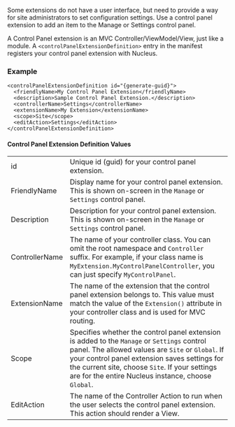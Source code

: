 Some extensions do not have a user interface, but need to provide a way for site administrators to set configuration settings.  Use a control panel extension to add an item to the Manage or Settings control panel.

A Control Panel extension is an MVC Controller/ViewModel/View, just like a module.  A `<controlPanelExtensionDefinition>` entry in the manifest registers your control panel extension with Nucleus.

### Example
```
<controlPanelExtensionDefinition id="{generate-guid}">
  <friendlyName>My Control Panel Extension</friendlyName>
  <description>Sample Control Panel Extension.</description>
  <controllerName>Settings</controllerName>
  <extensionName>My Extension</extensionName>
  <scope>Site</scope>
  <editAction>Settings</editAction>
</controlPanelExtensionDefinition>
```

#### Control Panel Extension Definition Values
|                  |                                                                                      |
|------------------|--------------------------------------------------------------------------------------|
| id               | Unique id (guid) for your control panel extension. |
| FriendlyName     | Display name for your control panel extension.  This is shown on-screen in the `Manage` or `Settings` control panel. |
| Description      | Description for your control panel extension.  This is shown on-screen in the `Manage` or `Settings` control panel. |
| ControllerName   | The name of your controller class.  You can omit the root namespace and `Controller` suffix. For example, if your class name is `MyExtension.MyControlPanelController`, you can just specify `MyControlPanel`. |
| ExtensionName    | The name of the extension that the control panel extension belongs to.  This value must match the value of the `Extension()` attribute in your controller class and is used for MVC routing. |
| Scope            | Specifies whether the control panel extension is added to the `Manage` or `Settings` control panel.  The allowed values are `Site` or `Global`.  If your control panel extension saves settings for the current site, choose `Site`.  If your settings are for the entire Nucleus instance, choose `Global`. |
| EditAction       | The name of the Controller Action to run when the user selects the control panel extension.  This action should render a View. |

